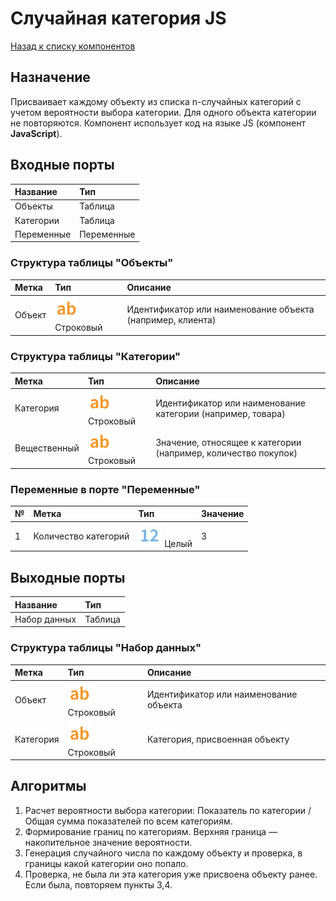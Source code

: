 # Случайная категория JS

[Назад к списку компонентов](../README.md)

## Назначение

Присваивает каждому объекту из списка n-случайных категорий с учетом вероятности выбора категории. Для одного объекта категории не повторяются. Компонент использует код на языке JS (компонент **JavaScript**).

## Входные порты

| Название      | Тип        |
|:--------------|:-----------|
| Объекты       | Таблица    |
| Категории     | Таблица    |
| Переменные    | Переменные |

### Структура таблицы "Объекты"

| Метка      | Тип                                | Описание                               |
|:-----------|:-----------------------------------|:---------------------------------------|
| Объект     | ![](./img/string.svg) Строковый    | Идентификатор или наименование объекта (например, клиента) |

### Структура таблицы "Категории"

| Метка         | Тип                                | Описание |
|:--------------|:-----------------------------------|:---------|
| Категория     | ![](./img/string.svg) Строковый    | Идентификатор или наименование категории (например, товара) |
| Вещественный  | ![](./img/string.svg) Строковый    | Значение, относящее к категории (например, количество покупок) |

### Переменные в порте "Переменные"

| № | Метка                       | Тип                            | Значение |
|:--|:----------------------------|:-------------------------------|:---------|
| 1 | Количество категорий        | ![](./img/integer.svg) Целый   | 3        |

## Выходные порты

| Название      | Тип        |
|:--------------|:-----------|
| Набор данных  | Таблица    |

### Структура таблицы "Набор данных"

| Метка         | Тип                                | Описание                               |
|:--------------|:-----------------------------------|:---------------------------------------|
| Объект        | ![](./img/string.svg) Строковый    | Идентификатор или наименование объекта |
| Категория     | ![](./img/string.svg) Строковый    | Категория, присвоенная объекту         |

## Алгоритмы

1. Расчет вероятности выбора категории: Показатель по категории / Общая сумма показателей по всем категориям.
2. Формирование границ по категориям. Верхняя граница — накопительное значение вероятности.
3. Генерация случайного числа по каждому объекту и проверка, в границы какой категории оно попало.
4. Проверка, не была ли эта категория уже присвоена объекту ранее. Если была, повторяем пункты 3,4.

